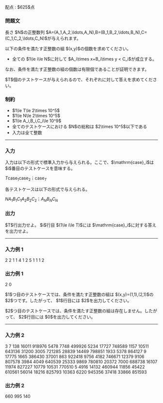 
<div>

<span>

<span>

<p>
配点 : $625$点
</p>

<div>

<section>

### **問題文**

<p>
長さ $N$の正整数列 $A=(A_1,A_2,\ldots,A_N),B=(B_1,B_2,\ldots,B_N),C=(C_1,C_2,\ldots,C_N)$が与えられます。
</p>

<p>
以下の条件を満たす正整数の組 $(x,y)$の個数を求めてください。
</p>

<ul>

<li>
全ての $1\le i\le N$に対して $A_i\times x+B_i\times y < C_i$が成立する。
</li>

</ul>

<p>
なお、条件を満たす正整数の組の個数は有限個であることが証明できます。
</p>

<p>
$T$個のテストケースが与えられるので、それぞれに対して答えを求めてください。
</p>

</section>

</div>

<div>

<section>

### **制約**

<ul>

<li>
$1\le T\le 2\times 10^5$
</li>

<li>
$1\le N\le 2\times 10^5$
</li>

<li>
$1\le A_i,B_i,C_i\le 10^9$
</li>

<li>
全てのテストケースにおける $N$の総和は $2\times 10^5$以下である
</li>

<li>
入力は全て整数
</li>

</ul>

</section>

</div>

---

<div>

<div>

<section>

### **入力**

<p>
入力は以下の形式で標準入力から与えられる。ここで、$\mathrm{case}_i$は $i$番目のテストケースを意味する。
</p>

<div>

$T$$\mathrm{case}_1$$\mathrm{case}_2$$\vdots$$\mathrm{case}_T$
</div>

<p>
各テストケースは以下の形式で与えられる。
</p>

<div>

$N$$A_1$$B_1$$C_1$$A_2$$B_2$$C_2$$\vdots$$A_N$$B_N$$C_N$
</div>

</section>

</div>

<div>

<section>

### **出力**

<p>
$T$行出力せよ。
$i$行目 $(1\le i\le T)$には $\mathrm{case}_i$に対する答えを出力せよ。
</p>

</section>

</div>

</div>

---

<div>

<section>

### **入力例 1**

<div>

2
2
1 1 4
1 2 5
1
1 1 2

</div>

</section>

</div>

<div>

<section>

### **出力例 1**

<div>

2
0

</div>

<p>
$1$つ目のテストケースでは、条件を満たす正整数の組は $(x,y)=(1,1),(2,1)$の $2$つです。したがって、 $1$行目には $2$を出力してください。
</p>

<p>
$2$つ目のテストケースでは、条件を満たす正整数の組は存在しません。したがって、 $2$行目には $0$を出力してください。
</p>

</section>

</div>

---

<div>

<section>

### **入力例 2**

<div>

3
7
138 16011 918976
5478 7748 499926
5234 17727 748589
1157 10511 643136
31200 3005 721285
28839 14469 798851
1933 5378 864127
9
17775 1665 386430
37001 863 922418
9756 4182 746671
12379 9106 807578
3984 4049 640539
25333 9869 780810
20372 7000 688738
16107 11974 827227
10779 10531 770510
5
4916 14132 460944
11856 45422 610561
56014 18216 825793
10363 6220 945356
37418 33866 851593

</div>

</section>

</div>

<div>

<section>

### **出力例 2**

<div>

660
995
140

</div>

</section>

</div>

</span>

</span>

</div>
